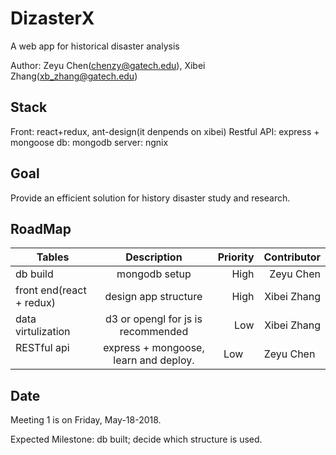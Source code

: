 # DizasterX
A web app for historical disaster analysis

Author: Zeyu Chen(chenzy@gatech.edu), Xibei Zhang(xb_zhang@gatech.edu)

## Stack
Front: react+redux, ant-design(it denpends on xibei)
Restful API: express + mongoose
db: mongodb
server: ngnix


## Goal
Provide an efficient solution for history disaster study and research.

## RoadMap
| Tables                   | Description                          | Priority | Contributor |
| ------------------------ |:------------------------------------:| --------:| -----------:|
| db build                 | mongodb setup                        | High     | Zeyu Chen   |
| front end(react + redux) | design app structure                 | High     | Xibei Zhang |
| data virtulization       | d3 or opengl for js is recommended   | Low      | Xibei Zhang |
| RESTful api              | express + mongoose, learn and deploy.| Low      | Zeyu Chen   |


## Date
Meeting 1 is on Friday, May-18-2018.

Expected Milestone: db built; decide which structure is used.
